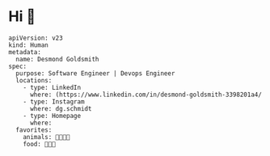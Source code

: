 # Hi 👋

```
apiVersion: v23
kind: Human
metadata:
  name: Desmond Goldsmith
spec:
  purpose: Software Engineer | Devops Engineer
  locations:
    - type: LinkedIn
      where: (https://www.linkedin.com/in/desmond-goldsmith-3398201a4/
    - type: Instagram
      where: dg.schmidt
    - type: Homepage
      where: 
  favorites:
    animals: 🐶🐱🐻🐜
    food: 🌾🐔🥚
    
```

<!---
Desmondgoldsmith/Desmondgoldsmith is a ✨ special ✨ repository because its `README.md` (this file) appears on your GitHub profile.
You can click the Preview link to take a look at your changes.
--->
